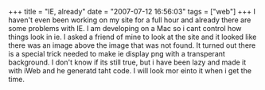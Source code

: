 +++
title = "IE, already"
date = "2007-07-12 16:56:03"
tags = ["web"]
+++
I haven't even been working on my site for a full hour and already there are
some problems with IE. I am developing on a Mac so i cant control how things
look in ie. I asked a friend of mine to look at the site and it looked like
there was an image above the image that was not found. It turned out there is
a special trick needed to make ie display png with a transperant background. I
don't know if its still true, but i have been lazy and made it with iWeb and
he generatd taht code. I will look mor einto it when i get the time.

